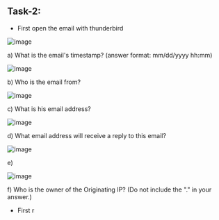## Task-2: 
- First open the email with thunderbird

![image](https://github.com/Akhilkj123/Cyber-Security/assets/65653010/3c52ff49-2555-4bc9-9b21-2a611f2b3900)

a) What is the email's timestamp? (answer format: mm/dd/yyyy hh:mm)

![image](https://github.com/Akhilkj123/Cyber-Security/assets/65653010/e98426d0-e56f-407d-b4a4-2c01c2c911eb)

b) Who is the email from?

![image](https://github.com/Akhilkj123/Cyber-Security/assets/65653010/5504259a-d684-4d41-be35-cabf7bd67e47)

c) What is his email address?

![image](https://github.com/Akhilkj123/Cyber-Security/assets/65653010/c15c32fd-0fde-4982-890c-39f0743a9388)

d) What email address will receive a reply to this email? 

![image](https://github.com/Akhilkj123/Cyber-Security/assets/65653010/a6e91f94-38b6-4ef6-9e39-0c58f5d1adb4)

e) 

![image](https://github.com/Akhilkj123/Cyber-Security/assets/65653010/e94f042b-ce5f-4d25-aaa7-c11a18bf9c36)

f) Who is the owner of the Originating IP? (Do not include the "." in your answer.)
- First r
